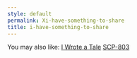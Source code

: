 ```yaml
---
style: default
permalink: Xi-have-something-to-share
title: i-have-something-to-share
---
```

You may also like:
[I Wrote a Tale](http://scp-wiki.net/i-wrote-a-tale)
[SCP-803](http://scp-wiki.net/scp-803)